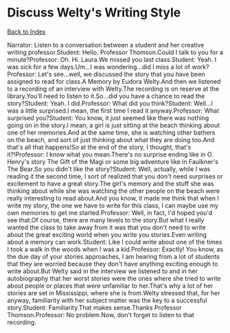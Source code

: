 # Discuss Welty's Writing Style
[Back to Index](https://github.com/windows10010/tpoExtractor/blog/master/README.md)

Narrator: Listen to a conversation between a student and her creative writing professor.Student: Hello. Professor Thomson.Could I talk to you for a minute?Professor: Oh. Hi. Laura.We missed you last class.Student: Yeah. I was sick for a few days.Um...I was wondering...did I miss a lot of work?Professor: Let's see...well, we discussed the story that you have been assigned to read for class.A Memory by Eudora Welty.And then we listened to a recording of an interview with Welty.The recording is on reserve at the library.You'll need to listen to it.So...did you have a chance to read the story?Student: Yeah. I did.Professor: What did you think?Student: Well...I was a little surprised.I mean, the first time I read it anyway.Professor: What surprised you?Student: You know, it just seemed like there was nothing going on in the story.I mean, a girl is just sitting at the beach thinking about one of her memories.And at the same time, she is watching other bathers on the beach, and sort of just thinking about what they are doing too.And that's all that happens!So at the end of the story, I thought, that's it?!Professor: I know what you mean.There's no surprise ending like in O. Henry's story The Gift of the Magi or some big adventure like in Faulkner's The Bear.So you didn't like the story?Student: Well, actually, while I was reading it the second time, I sort of realized that you don't need surprises or excitement to have a great story.The girl's memory and the stuff she was thinking about while she was watching the other people on the beach were really interesting to read about.And you know, it made me think that when I write my story, the one we have to write for this class, I can maybe use my own memories to get me started.Professor: Well, in fact, I'd hoped you'd see that.Of course, there are many levels to the story.But what I really wanted the class to take away from it was that you don't need to write about the great exciting world when you write you stories.Even writing about a memory can work.Student: Like I could write about one of the times I took a walk in the woods when I was a kid.Professor: Exactly! You know, as the due day of your stories approaches, I am hearing from a lot of students that they are worried because they don't have anything exciting enough to write about.But Welty said in the interview we listened to and in her autobiography that her worst stories were the ones where she tried to write about people or places that were unfamiliar to her.That's why a lot of her stories are set in Mississippi, where she is from.Welty stressed that, for her anyway, familiarity with her subject matter was the key to a successful story.Student: Familiarity.That makes sense.Thanks Professor Thomson.Professor: No problem.Now, don't forget to listen to that recording.
 